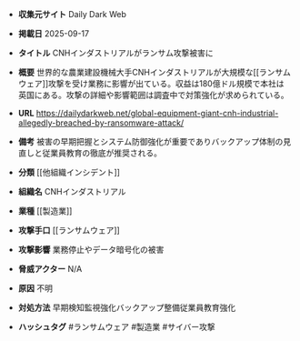 - **収集元サイト**
Daily Dark Web

- **掲載日**
2025-09-17

- **タイトル**
CNHインダストリアルがランサム攻撃被害に

- **概要**
世界的な農業建設機械大手CNHインダストリアルが大規模な[[ランサムウェア]]攻撃を受け業務に影響が出ている。収益は180億ドル規模で本社は英国にある。攻撃の詳細や影響範囲は調査中で対策強化が求められている。

- **URL**
https://dailydarkweb.net/global-equipment-giant-cnh-industrial-allegedly-breached-by-ransomware-attack/

- **備考**
被害の早期把握とシステム防御強化が重要でありバックアップ体制の見直しと従業員教育の徹底が推奨される。

- **分類**
[[他組織インシデント]]

- **組織名**
CNHインダストリアル

- **業種**
[[製造業]]

- **攻撃手口**
[[ランサムウェア]]

- **攻撃影響**
業務停止やデータ暗号化の被害

- **脅威アクター**
N/A

- **原因**
不明

- **対処方法**
早期検知監視強化バックアップ整備従業員教育強化

- **ハッシュタグ**
#ランサムウェア #製造業 #サイバー攻撃
